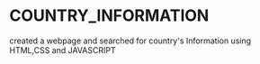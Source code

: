 # COUNTRY_INFORMATION
created a webpage and searched for country's Information using HTML,CSS and JAVASCRIPT
